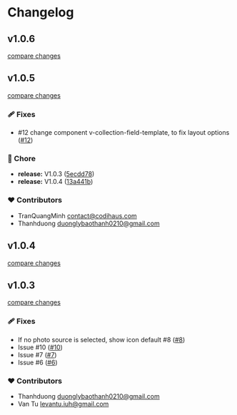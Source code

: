 # Changelog


## v1.0.6

[compare changes](https://github.com/codihaus/directus-extension-grid-layout/compare/v1.0.5...v1.0.6)

## v1.0.5

[compare changes](https://github.com/codihaus/directus-extension-grid-layout/compare/v1.0.3...v1.0.5)

### 🩹 Fixes

- #12 change component v-collection-field-template, to fix layout options ([#12](https://github.com/codihaus/directus-extension-grid-layout/issues/12))

### 🏡 Chore

- **release:** V1.0.3 ([5ecdd78](https://github.com/codihaus/directus-extension-grid-layout/commit/5ecdd78))
- **release:** V1.0.4 ([13a441b](https://github.com/codihaus/directus-extension-grid-layout/commit/13a441b))

### ❤️ Contributors

- TranQuangMinh <contact@codihaus.com>
- Thanhduong <duonglybaothanh0210@gmail.com>

## v1.0.4

[compare changes](https://github.com/codihaus/directus-extension-grid-layout/compare/v1.0.3...v1.0.4)

## v1.0.3

[compare changes](https://github.com/codihaus/directus-extension-grid-layout/compare/v1.0.21...v1.0.3)

### 🩹 Fixes

- If no photo source is selected, show icon default  #8 ([#8](https://github.com/codihaus/directus-extension-grid-layout/issues/8))
- Issue #10 ([#10](https://github.com/codihaus/directus-extension-grid-layout/issues/10))
- Issue #7 ([#7](https://github.com/codihaus/directus-extension-grid-layout/issues/7))
- Issue #6 ([#6](https://github.com/codihaus/directus-extension-grid-layout/issues/6))

### ❤️ Contributors

- Thanhduong <duonglybaothanh0210@gmail.com>
- Van Tu <levantu.iuh@gmail.com>

